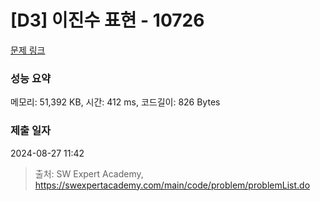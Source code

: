 # [D3] 이진수 표현 - 10726 

[문제 링크](https://swexpertacademy.com/main/code/problem/problemDetail.do?contestProbId=AXRSXf_a9qsDFAXS) 

### 성능 요약

메모리: 51,392 KB, 시간: 412 ms, 코드길이: 826 Bytes

### 제출 일자

2024-08-27 11:42



> 출처: SW Expert Academy, https://swexpertacademy.com/main/code/problem/problemList.do